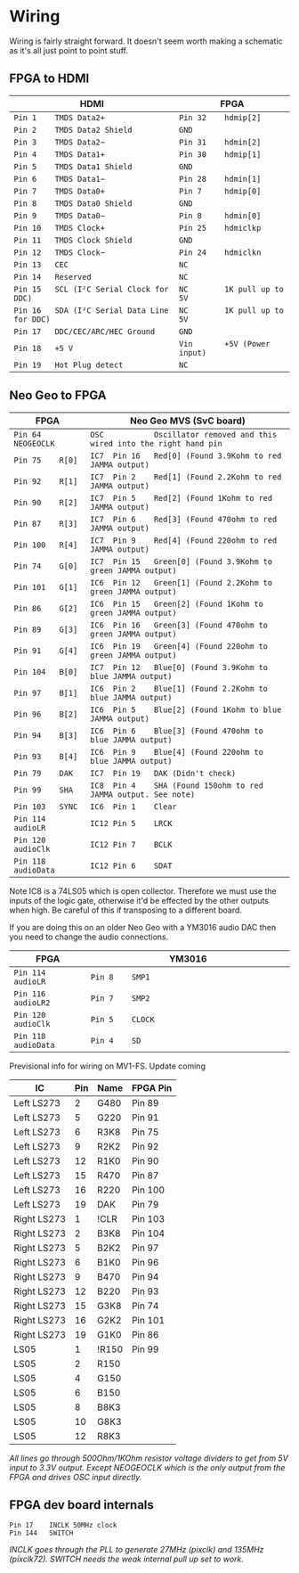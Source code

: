 Wiring
======

Wiring is fairly straight forward. It doesn't seem worth making a schematic as it's all just point to point stuff.

FPGA to HDMI
------------

| HDMI                                                |    FPGA                                     |  
| --------------------------------------------------- | ------------------------------------------- |  
| ```Pin 1    TMDS Data2+                        ```  |    ```Pin 32    hdmip[2]             ```    |
| ```Pin 2    TMDS Data2 Shield                  ```  |    ```GND                            ```    |
| ```Pin 3    TMDS Data2−                        ```  |    ```Pin 31    hdmin[2]             ```    |
| ```Pin 4    TMDS Data1+                        ```  |    ```Pin 30    hdmip[1]             ```    |
| ```Pin 5    TMDS Data1 Shield                  ```  |    ```GND                            ```    |
| ```Pin 6    TMDS Data1−                        ```  |    ```Pin 28    hdmin[1]             ```    |
| ```Pin 7    TMDS Data0+                        ```  |    ```Pin 7     hdmip[0]             ```    |
| ```Pin 8    TMDS Data0 Shield                  ```  |    ```GND                            ```    |
| ```Pin 9    TMDS Data0−                        ```  |    ```Pin 8     hdmin[0]             ```    |
| ```Pin 10   TMDS Clock+                        ```  |    ```Pin 25    hdmiclkp             ```    |
| ```Pin 11   TMDS Clock Shield                  ```  |    ```GND                            ```    |
| ```Pin 12   TMDS Clock−                        ```  |    ```Pin 24    hdmiclkn             ```    |
| ```Pin 13   CEC                                ```  |    ```NC                             ```    |
| ```Pin 14   Reserved                           ```  |    ```NC                             ```    |
| ```Pin 15   SCL (I²C Serial Clock for DDC)     ```  |    ```NC        1K pull up to 5V     ```    |
| ```Pin 16   SDA (I²C Serial Data Line for DDC) ```  |    ```NC        1K pull up to 5V     ```    |
| ```Pin 17   DDC/CEC/ARC/HEC Ground             ```  |    ```GND                            ```    |
| ```Pin 18   +5 V                               ```  |    ```Vin       +5V (Power input)    ```    |
| ```Pin 19   Hot Plug detect                    ```  |    ```NC                             ```    |

            
Neo Geo to FPGA
---------------

| FPGA                         |  Neo Geo MVS (SvC board)                                                          |
| ---------------------------- |  -------------------------------------------------------------------------------- |
| ```Pin 64    NEOGEOCLK ```   |    ```OSC           Oscillator removed and this wired into the right hand pin ``` |
| ```Pin 75    R[0]      ```   |    ```IC7  Pin 16   Red[0] (Found 3.9Kohm to red JAMMA output)                ``` |
| ```Pin 92    R[1]      ```   |    ```IC7  Pin 2    Red[1] (Found 2.2Kohm to red JAMMA output)                ``` |
| ```Pin 90    R[2]      ```   |    ```IC7  Pin 5    Red[2] (Found 1Kohm to red JAMMA output)                  ``` |
| ```Pin 87    R[3]      ```   |    ```IC7  Pin 6    Red[3] (Found 470ohm to red JAMMA output)                 ``` |
| ```Pin 100   R[4]      ```   |    ```IC7  Pin 9    Red[4] (Found 220ohm to red JAMMA output)                 ``` |
| ```Pin 74    G[0]      ```   |    ```IC7  Pin 15   Green[0] (Found 3.9Kohm to green JAMMA output)            ``` |
| ```Pin 101   G[1]      ```   |    ```IC6  Pin 12   Green[1] (Found 2.2Kohm to green JAMMA output)            ``` |
| ```Pin 86    G[2]      ```   |    ```IC6  Pin 15   Green[2] (Found 1Kohm to green JAMMA output)              ``` |
| ```Pin 89    G[3]      ```   |    ```IC6  Pin 16   Green[3] (Found 470ohm to green JAMMA output)             ``` |
| ```Pin 91    G[4]      ```   |    ```IC6  Pin 19   Green[4] (Found 220ohm to green JAMMA output)             ``` |
| ```Pin 104   B[0]      ```   |    ```IC7  Pin 12   Blue[0] (Found 3.9Kohm to blue JAMMA output)              ``` |
| ```Pin 97    B[1]      ```   |    ```IC6  Pin 2    Blue[1] (Found 2.2Kohm to blue JAMMA output)              ``` |
| ```Pin 96    B[2]      ```   |    ```IC6  Pin 5    Blue[2] (Found 1Kohm to blue JAMMA output)                ``` |
| ```Pin 94    B[3]      ```   |    ```IC6  Pin 6    Blue[3] (Found 470ohm to blue JAMMA output)               ``` |
| ```Pin 93    B[4]      ```   |    ```IC6  Pin 9    Blue[4] (Found 220ohm to blue JAMMA output)               ``` |
| ```Pin 79    DAK       ```   |    ```IC7  Pin 19   DAK (Didn't check)                                        ``` |
| ```Pin 99    SHA       ```   |    ```IC8  Pin 4    SHA (Found 150ohm to red JAMMA output. See note)          ``` |
| ```Pin 103   SYNC      ```   |    ```IC6  Pin 1    Clear                                                     ``` |
| ```Pin 114   audioLR   ```   |    ```IC12 Pin 5    LRCK                                                      ``` |
| ```Pin 120   audioClk  ```   |    ```IC12 Pin 7    BCLK                                                      ``` |
| ```Pin 118   audioData ```   |    ```IC12 Pin 6    SDAT                                                      ``` |

Note IC8 is a 74LS05 which is open collector. Therefore we must use the inputs of the logic gate, otherwise it'd be effected by the other outputs when high. Be careful of this if transposing to a different board.

If you are doing this on an older Neo Geo with a YM3016 audio DAC then you need to change the audio connections.

| FPGA                         |  YM3016                                                                           |
| ---------------------------- |  -------------------------------------------------------------------------------- |
| ```Pin 114   audioLR   ```   |    ```Pin 8    SMP1                                                           ``` |
| ```Pin 116   audioLR2  ```   |    ```Pin 7    SMP2                                                           ``` |
| ```Pin 120   audioClk  ```   |    ```Pin 5    CLOCK                                                          ``` |
| ```Pin 118   audioData ```   |    ```Pin 4    SD                                                             ``` |

Previsional info for wiring on MV1-FS. Update coming

|IC           |Pin|Name | FPGA Pin  |
|-------------|---|-----|-----------|
|Left LS273   |2  |G480 | Pin 89    |
|Left LS273   |5  |G220 | Pin 91    |
|Left LS273   |6  |R3K8 | Pin 75    |
|Left LS273   |9  |R2K2 | Pin 92    |
|Left LS273   |12 |R1K0 | Pin 90    |
|Left LS273   |15 |R470 | Pin 87    |
|Left LS273   |16 |R220 | Pin 100   |
|Left LS273   |19 |DAK  | Pin 79    |
|Right LS273  |1  |!CLR | Pin 103   |
|Right LS273  |2  |B3K8 | Pin 104   |
|Right LS273  |5  |B2K2 | Pin 97    |
|Right LS273  |6  |B1K0 | Pin 96    |
|Right LS273  |9  |B470 | Pin 94    |
|Right LS273  |12 |B220 | Pin 93    |
|Right LS273  |15 |G3K8 | Pin 74    |
|Right LS273  |16 |G2K2 | Pin 101   |
|Right LS273  |19 |G1K0 | Pin 86    |
|LS05         |1  |!R150| Pin 99    |
|LS05         |2  |R150 |           |
|LS05         |4  |G150 |           |
|LS05         |6  |B150 |           |
|LS05         |8  |B8K3 |           |
|LS05         |10 |G8K3 |           |
|LS05         |12 |R8K3 |           |

*All lines go through 500Ohm/1KOhm resistor voltage dividers to get from 5V input to 3.3V output. Except NEOGEOCLK which is the only output from the FPGA and drives OSC input directly.*

FPGA dev board internals
------------------------

```
Pin 17    INCLK 50MHz clock
Pin 144   SWITCH
```

*INCLK goes through the PLL to generate 27MHz (pixclk) and 135MHz (pixclk72). SWITCH needs the weak internal pull up set to work.*
